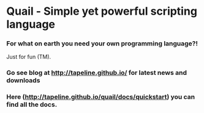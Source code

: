 # Quail - Simple yet powerful scripting language

### For what on earth you need your own programming language?!
Just for fun (TM).

### Go see blog at http://tapeline.github.io/ for latest news and downloads

### Here (http://tapeline.github.io/quail/docs/quickstart) you can find all the docs.
